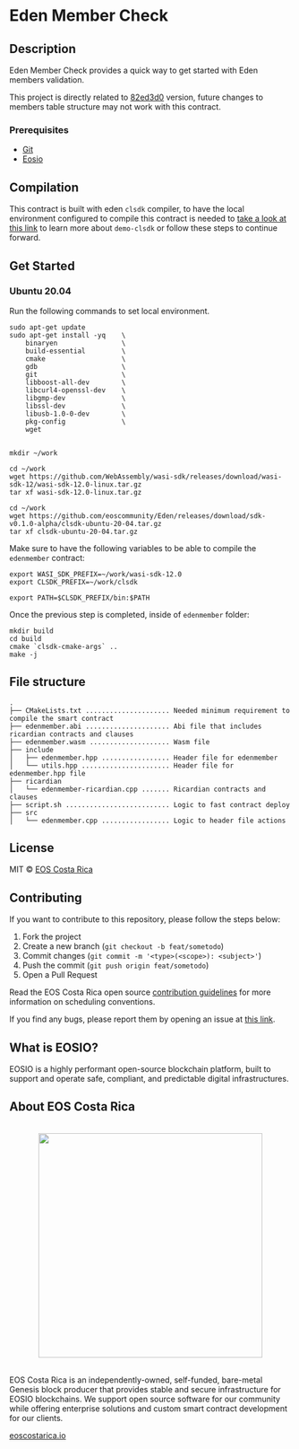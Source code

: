 # Eden Member Check

## Description

Eden Member Check provides a quick way to get started with Eden members validation.

This project is directly related to [82ed3d0](https://github.com/eoscommunity/Eden/tree/82ed3d05892977f7c796c6ebb86a7dab5b6b3d18) version, future changes to members table structure may not work with this contract.

### Prerequisites

- [Git](https://git-scm.com/)
- [Eosio](https://developers.eos.io/welcome/latest/getting-started-guide/local-development-environment/index)

## Compilation

This contract is built with eden `clsdk` compiler, to have the local environment configured to compile this contract is needed to [take a look at this link](https://github.com/eoscommunity/demo-clsdk) to learn more about `demo-clsdk` or follow these steps to continue forward.

## Get Started

### Ubuntu 20.04

Run the following commands to set local environment.

```
sudo apt-get update
sudo apt-get install -yq    \
    binaryen                \
    build-essential         \
    cmake                   \
    gdb                     \
    git                     \
    libboost-all-dev        \
    libcurl4-openssl-dev    \
    libgmp-dev              \
    libssl-dev              \
    libusb-1.0-0-dev        \
    pkg-config              \
    wget


mkdir ~/work

cd ~/work
wget https://github.com/WebAssembly/wasi-sdk/releases/download/wasi-sdk-12/wasi-sdk-12.0-linux.tar.gz
tar xf wasi-sdk-12.0-linux.tar.gz

cd ~/work
wget https://github.com/eoscommunity/Eden/releases/download/sdk-v0.1.0-alpha/clsdk-ubuntu-20-04.tar.gz
tar xf clsdk-ubuntu-20-04.tar.gz
```

Make sure to have the following variables to be able to compile the `edenmember` contract:

```
export WASI_SDK_PREFIX=~/work/wasi-sdk-12.0
export CLSDK_PREFIX=~/work/clsdk

export PATH=$CLSDK_PREFIX/bin:$PATH
```

Once the previous step is completed, inside of `edenmember` folder:

```
mkdir build
cd build
cmake `clsdk-cmake-args` ..
make -j
```

## File structure

```text title="./eos-local"
.
├── CMakeLists.txt ..................... Needed minimum requirement to compile the smart contract
├── edenmember.abi ..................... Abi file that includes ricardian contracts and clauses
├── edenmember.wasm .................... Wasm file
├── include
│   ├── edenmember.hpp ................. Header file for edenmember
│   └── utils.hpp ...................... Header file for edenmember.hpp file
├── ricardian
│   └── edenmember-ricardian.cpp ....... Ricardian contracts and clauses
├── script.sh .......................... Logic to fast contract deploy
├── src
│   └── edenmember.cpp ................. Logic to header file actions
```

## License

MIT © [EOS Costa Rica](https://eoscostarica.io/)

## Contributing

If you want to contribute to this repository, please follow the steps below:

1. Fork the project
2. Create a new branch (`git checkout -b feat/sometodo`)
3. Commit changes (`git commit -m '<type>(<scope>): <subject>'`)
4. Push the commit (`git push origin feat/sometodo`)
5. Open a Pull Request

Read the EOS Costa Rica open source [contribution guidelines](https://guide.eoscostarica.io/docs/open-source-guidelines/) for more information on scheduling conventions.

If you find any bugs, please report them by opening an issue at [this link](https://github.com/eoscostarica/eden-member-check).

## What is EOSIO?

EOSIO is a highly performant open-source blockchain platform, built to support and operate safe, compliant, and predictable digital infrastructures.

## About EOS Costa Rica

<br>
<center>
<img src="https://raw.githubusercontent.com/eoscostarica/design-assets/master/logos/eosCR/fullColor-horizontal-transparent-white.png" width="400" >
</center>
<br>

EOS Costa Rica is an independently-owned, self-funded, bare-metal Genesis block producer that provides stable and secure infrastructure for EOSIO blockchains. We support open source software for our community while offering enterprise solutions and custom smart contract development for our clients.

[eoscostarica.io](https://eoscostarica.io/)
